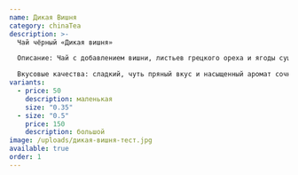 ```yaml
---
name: Дикая Вишня
category: chinaTea
description: >-
  Чай чёрный «Дикая вишня» 

  Описание: Чай с добавлением вишни, листьев грецкого ореха и ягоды сушеной клюквы.  

  Вкусовые качества: сладкий, чуть пряный вкус и насыщенный аромат сочных ягод. Сочетается с молоком и сахаром.
variants:
  - price: 50
    description: маленькая
    size: "0.35"
  - size: "0.5"
    price: 150
    description: большой
image: /uploads/дикая-вишня-тест.jpg
available: true
order: 1
---
```

